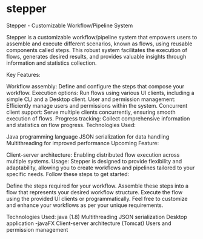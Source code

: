 # stepper
Stepper - Customizable Workflow/Pipeline System

Stepper is a customizable workflow/pipeline system that empowers users to assemble and execute different scenarios, known as flows, using reusable components called steps. This robust system facilitates the execution of flows, generates desired results, and provides valuable insights through information and statistics collection.

Key Features:

Workflow assembly: Define and configure the steps that compose your workflow.
Execution options: Run flows using various UI clients, including a simple CLI and a Desktop client.
User and permission management: Efficiently manage users and permissions within the system.
Concurrent client support: Serve multiple clients concurrently, ensuring smooth execution of flows.
Progress tracking: Collect comprehensive information and statistics on flow progress.
Technologies Used:

Java programming language
JSON serialization for data handling
Multithreading for improved performance
Upcoming Feature:

Client-server architecture: Enabling distributed flow execution across multiple systems.
Usage:
Stepper is designed to provide flexibility and adaptability, allowing you to create workflows and pipelines tailored to your specific needs. Follow these steps to get started:

Define the steps required for your workflow.
Assemble these steps into a flow that represents your desired workflow structure.
Execute the flow using the provided UI clients or programmatically.
Feel free to customize and enhance your workflows as per your unique requirements.

Technologies Used:
java (1.8)
Multithreading
JSON serialization
Desktop application -javaFX
Client-server architecture (Tomcat)
Users and permission management
